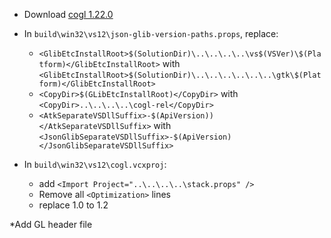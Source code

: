  * Download [cogl 1.22.0](http://ftp.acc.umu.se/pub/GNOME/sources/cogl/1.22/cogl-1.22.0.tar.xz)
 * In `build\win32\vs12\json-glib-version-paths.props`, replace:
	* `<GlibEtcInstallRoot>$(SolutionDir)\..\..\..\..\vs$(VSVer)\$(Platform)</GlibEtcInstallRoot>` with
`<GlibEtcInstallRoot>$(SolutionDir)\..\..\..\..\..\..\gtk\$(Platform)</GlibEtcInstallRoot>`
	* `<CopyDir>$(GLibEtcInstallRoot)</CopyDir>` with
`<CopyDir>..\..\..\..\cogl-rel</CopyDir>`
	* `<AtkSeparateVSDllSuffix>-$(ApiVersion))</AtkSeparateVSDllSuffix>` with
`<JsonGlibSeparateVSDllSuffix>-$(ApiVersion)</JsonGlibSeparateVSDllSuffix>`

 * In `build\win32\vs12\cogl.vcxproj`:
	*  add `<Import Project="..\..\..\..\stack.props" />`
	* Remove all `<Optimization>` lines
	* replace <ApiVersion>1.0</ApiVersion> to <ApiVersion>1.2</ApiVersion>

*Add GL header file


